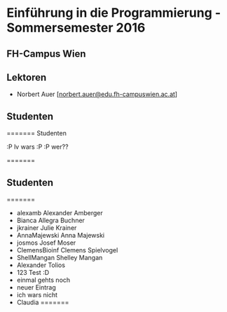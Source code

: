 # Einführung in die Programmierung - Sommersemester 2016
## FH-Campus Wien 

## Lektoren
+ Norbert Auer [norbert.auer@edu.fh-campuswien.ac.at]


## Studenten

=======
 Studenten

:P lv wars
:P :P wer??


=======
## Studenten
=======

+ alexamb Alexander Amberger
+ Bianca Allegra Buchner 
+ jkrainer Julie Krainer
+ AnnaMajewski Anna Majewski
+ josmos Josef Moser
+ ClemensBioinf Clemens Spielvogel
+ ShellMangan Shelley Mangan
+ Alexander Tolios
+ 123 Test :D
+ einmal gehts noch
+ neuer Eintrag
+ ich wars nicht
+ Claudia
=======
